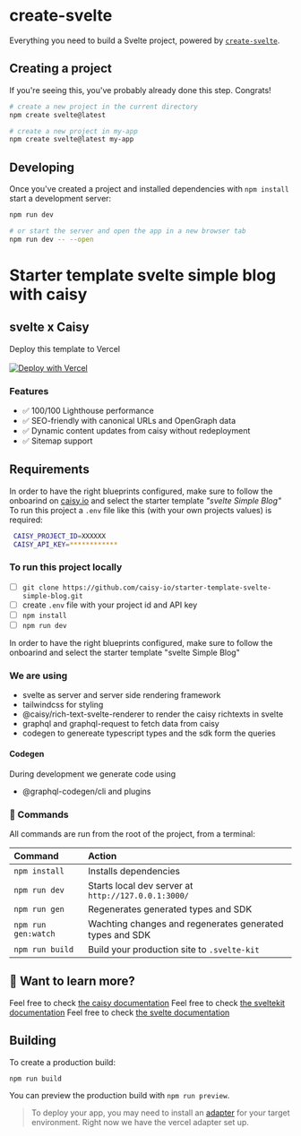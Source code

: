 # create-svelte

Everything you need to build a Svelte project, powered by [`create-svelte`](https://github.com/sveltejs/kit/tree/master/packages/create-svelte).

## Creating a project

If you're seeing this, you've probably already done this step. Congrats!

```bash
# create a new project in the current directory
npm create svelte@latest

# create a new project in my-app
npm create svelte@latest my-app
```

## Developing

Once you've created a project and installed dependencies with `npm install` start a development server:

```bash
npm run dev

# or start the server and open the app in a new browser tab
npm run dev -- --open
```


# Starter template svelte simple blog with caisy

## svelte x Caisy

Deploy this template to Vercel
<br>
<br>
[![Deploy with Vercel](https://vercel.com/button)](https://vercel.com/new/clone?repository-url=https%3A%2F%2Fgithub.com%2Fcaisy-io%2Fstarter-template-svelte-simple-blog&env=CAISY_PROJECT_ID,CAISY_API_KEY&project-name=caisy-template-svelte-simple-blog&repository-name=caisy-template-svelte-simple-blog&demo-title=Simple%20blog%20with%20svelte%20and%20caisy&demo-url=https%3A%2F%2Fcaisy-svelte-simple-blog.vercel.app)

### Features

- ✅ 100/100 Lighthouse performance
- ✅ SEO-friendly with canonical URLs and OpenGraph data
- ✅ Dynamic content updates from caisy without redeployment
- ✅ Sitemap support

## Requirements

In order to have the right blueprints configured, make sure to follow the onboarind on [caisy.io](https://caisy.io/) and select the starter template _"svelte Simple Blog"_
To run this project a `.env` file like this (with your own projects values) is required:

```bash
 CAISY_PROJECT_ID=XXXXXX
 CAISY_API_KEY=************
```

### To run this project locally

- [ ] `git clone https://github.com/caisy-io/starter-template-svelte-simple-blog.git`
- [ ] create `.env` file with your project id and API key
- [ ] `npm install`
- [ ] `npm run dev`

In order to have the right blueprints configured, make sure to follow the onboarind and select the starter template "svelte Simple Blog"

### We are using

- svelte as server and server side rendering framework
- tailwindcss for styling
- @caisy/rich-text-svelte-renderer to render the caisy richtexts in svelte
- graphql and graphql-request to fetch data from caisy
- codegen to genereate typescript types and the sdk form the queries


#### Codegen

During development we generate code using

- @graphql-codegen/cli and plugins

### 🧞 Commands

All commands are run from the root of the project, from a terminal:

| Command             | Action                                                   |
| :------------------ | :------------------------------------------------------- |
| `npm install`       | Installs dependencies                                    |
| `npm run dev`       | Starts local dev server at `http://127.0.0.1:3000/`      |
| `npm run gen`       | Regenerates generated types and SDK                      |
| `npm run gen:watch` | Wachting changes and regenerates generated types and SDK |
| `npm run build`     | Build your production site to `.svelte-kit`              |

## 👀 Want to learn more?

Feel free to check [the caisy documentation](https://caisy.io/developer/docs)
Feel free to check [the sveltekit documentation](https://kit.svelte.dev/)
Feel free to check [the svelte documentation](https://svelte.dev/docs)
## Building
To create a production build:

```bash
npm run build
```
You can preview the production build with `npm run preview`.

> To deploy your app, you may need to install an [adapter](https://kit.svelte.dev/docs/adapters) for your target environment. Right now we have the vercel adapter set up. 

